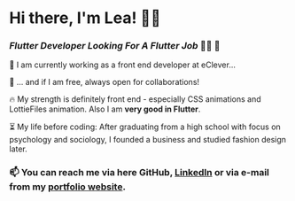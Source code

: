 # Hi there, I'm Lea! 👋👾
### *Flutter Developer Looking For A Flutter Job* 👩‍💻 🎉

🔭 I am currently working as a front end developer at eClever...

👯 ... and if I am free, always open for collaborations!

🔥 My strength is definitely front end - especially CSS animations and LottieFiles animation. Also I am **very good in Flutter**.

⏳ My life before coding: After graduating from a high school with focus on psychology and sociology, I founded a business and studied fashion design later.

### 📫 You can reach me via here GitHub, [LinkedIn](https://www.linkedin.com/in/lea-schumacher/) or via e-mail from my [portfolio website](https://crafted-codes.netlify.app/).

<!--
**craftedcodes/craftedcodes** is a ✨ _special_ ✨ repository because its `README.md` (this file) appears on your GitHub profile.

Here are some ideas to get you started:

- 🔭 I’m currently working on ...
- 🌱 I’m currently learning ...
- 👯 I’m looking to collaborate on ...
- 🤔 I’m looking for help with ...
- 💬 Ask me about ...
- 📫 How to reach me: ...
- 😄 Pronouns: ...
- ⚡ Fun fact: ...
-->
